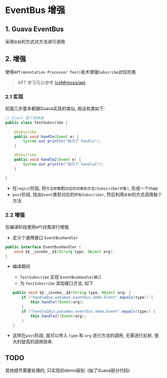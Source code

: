 # EventBus 增强

## 1. Guava EventBus

采用`反射`的方式对方法进行调用

## 2. 增强

使用`APT(Annotation Processor Tool)`技术增强`Subscribe`对应的类

> APT 学习可以参考 [IceMimosa/apt](https://github.com/IceMimosa/apt)

### 2.1 实现

前面几步基本都跟Guava实现的类似, 假设有类如下:

```java
// Event 是个简单类
public class TestSubscribe {
    
    @Subscribe
    public void handle(Event e) {
        System.out.println("执行了 handle");
    }

    @Subscribe
    public void handle2(Event e) {
        System.out.println("执行了 handle2");
    }
    
}
```

* 在`regist`阶段, 将`方法参数`和`对应的对象和方法(Subscriber对象)`, 形成一个map
* `post`阶段, 找出`Event`类型对应的`所有Subscriber`, 然后利用`反射`的方式调用每个方法

### 2.2 增强

在编译阶段使用`APT`对类进行增强

* 定义个通用接口 `EventBusHandler`

```java
public interface EventBusHandler {
    void $$__invoke__$$(String type, Object arg);
}
```

* 编译期间
    * `TestSubscribe` 实现 `EventBusHandler接口`
    *  为 `TestSubscribe` 添加接口方法, 如下
    
    ```java
    public void $$__invoke__$$(String type, Object arg) {
        if ("handle@io.patamon.eventbus.demo.Event".equals(type)) {
            this.handle((Event)arg);
        }
        if ("handle2@io.patamon.eventbus.demo.Event".equals(type)) {
            this.handle2((Event)arg);
        }
    }
    ```

* 这样在`post`阶段, 就可以传入 `type` 和 `arg` 进行方法的调用, 无需进行反射, 很大的提高的调用效率.


## TODO

其他细节需要处理的, 只实现的demo级别. (抽了Guava部分代码)
